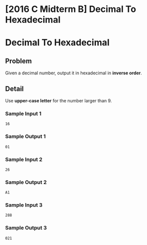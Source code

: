 # [2016 C Midterm B] Decimal To Hexadecimal

# Decimal To Hexadecimal

## Problem

Given a decimal number, output it in hexadecimal in **inverse order**.

## Detail

Use **upper-case letter** for the number larger than 9.

### Sample Input 1

```
16
```

### Sample Output 1

```
01

```

### Sample Input 2

```
26
```

### Sample Output 2

```
A1

```

### Sample Input 3
```
288
```

### Sample Output 3

```
021

```